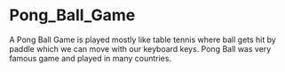 # Pong_Ball_Game
A Pong Ball Game is played mostly like table tennis where ball gets hit by paddle which we can move with our keyboard keys.
Pong Ball was very famous game and played in many countries.
